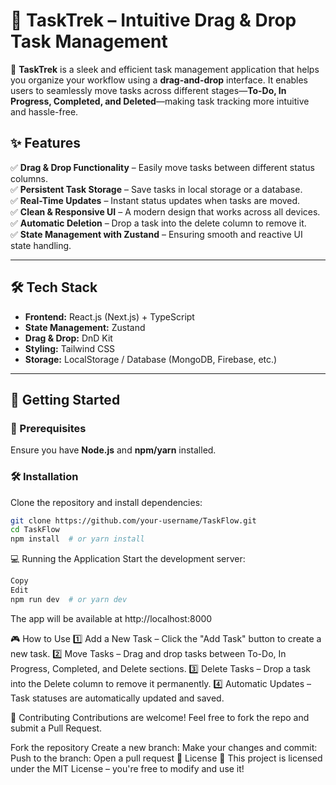 # 📝 TaskTrek – Intuitive Drag & Drop Task Management  

🚀 **TaskTrek** is a sleek and efficient task management application that helps you organize your workflow using a **drag-and-drop** interface. It enables users to seamlessly move tasks across different stages—**To-Do, In Progress, Completed, and Deleted**—making task tracking more intuitive and hassle-free.  


## ✨ Features  

✅ **Drag & Drop Functionality** – Easily move tasks between different status columns.  
✅ **Persistent Task Storage** – Save tasks in local storage or a database.  
✅ **Real-Time Updates** – Instant status updates when tasks are moved.  
✅ **Clean & Responsive UI** – A modern design that works across all devices.  
✅ **Automatic Deletion** – Drop a task into the delete column to remove it.  
✅ **State Management with Zustand** – Ensuring smooth and reactive UI state handling.  

---

## 🛠️ Tech Stack  

- **Frontend:** React.js (Next.js) + TypeScript  
- **State Management:** Zustand  
- **Drag & Drop:** DnD Kit  
- **Styling:** Tailwind CSS  
- **Storage:** LocalStorage / Database (MongoDB, Firebase, etc.)  

---

## 🚀 Getting Started  

### 🔧 Prerequisites  
Ensure you have **Node.js** and **npm/yarn** installed.  

### 🛠️ Installation  

Clone the repository and install dependencies:  

```bash
git clone https://github.com/your-username/TaskFlow.git
cd TaskFlow
npm install  # or yarn install
```
💻 Running the Application
Start the development server:

```bash
Copy
Edit
npm run dev  # or yarn dev
```
The app will be available at http://localhost:8000

🎮 How to Use
1️⃣ Add a New Task – Click the "Add Task" button to create a new task.
2️⃣ Move Tasks – Drag and drop tasks between To-Do, In Progress, Completed, and Delete sections.
3️⃣ Delete Tasks – Drop a task into the Delete column to remove it permanently.
4️⃣ Automatic Updates – Task statuses are automatically updated and saved.

🤝 Contributing
Contributions are welcome! Feel free to fork the repo and submit a Pull Request.

Fork the repository
Create a new branch:
Make your changes and commit:
Push to the branch:
Open a pull request
📜 License
📄 This project is licensed under the MIT License – you're free to modify and use it!
